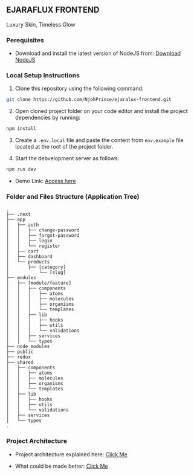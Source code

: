 ## EJARAFLUX FRONTEND

Luxury Skin, Timeless Glow

### Perequisites

- Download and install the latest version of NodeJS from: [Download NodeJS](https://nodejs.org/en/download)

### Local Setup Instructions

1. Clone this repository using the following command:

```bash
git clone https://github.com/NjohPrince/ejaralux-frontend.git
```

2. Open cloned project folder on your code editor and install the project dependencies by running:

```bash
npm install
```

3. Create a `.env.local` file and paste the content from `env.example` file located at the root of the project folder.

4. Start the debvelopment server as follows:

```bash
npm run dev
```

- Demo Link: [Access here](https://ejaralux.vercel.app)

### Folder and Files Structure (Application Tree)

    .
    ├── .next
    ├── app
    │   ├── auth
    │   │   ├── change-password
    │   │   ├── forgot-password
    │   │   ├── login
    │   │   └── register
    │   ├── cart
    │   ├── dashboard
    │   └── products
    │       ├── [category]
    │           └── [slug]
    ├── modules
    │   ├── [module/feature]
    │   │   ├── components
    │   │   │   ├── atoms
    │   │   │   ├── molecules
    │   │   │   ├── organisms
    │   │   │   └── templates
    │   │   ├── lib
    │   │   │   ├── hooks
    │   │   │   ├── utils
    │   │   │   └── validations
    │   │   ├── services
    │   │   └── types
    ├── node_modules
    ├── public
    ├── redux
    ├── shared
    │   ├── components
    │   │   ├── atoms
    │   │   ├── molecules
    │   │   ├── organisms
    │   │   └── templates
    │   ├── lib
    │   │   ├── hooks
    │   │   ├── utils
    │   │   └── validations
    │   ├── services
    │   └── types
    .

### Project Architecture

- Project architecture explained here: [Click Me](https://github.com/NjohPrince/ejaralux-frontend/blob/main/ARCHITECTURE.md)

- What could be made better: [Click Me](https://github.com/NjohPrince/ejaralux-frontend/blob/main/IMPROVEMENTS.md)
